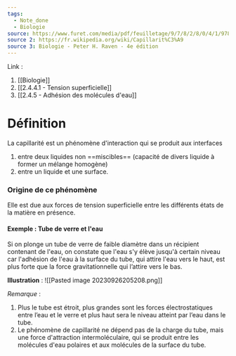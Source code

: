 ```yaml
---
tags:
  - Note_done
  - Biologie
source: https://www.furet.com/media/pdf/feuilletage/9/7/8/2/8/0/4/1/9782804184582.pdf
source 2: https://fr.wikipedia.org/wiki/Capillarit%C3%A9
source 3: Biologie - Peter H. Raven - 4e édition
---
```


Link : 
1. [[Biologie]] 
2. [[2.4.4.1 - Tension superficielle]]
3. [[2.4.5 - Adhésion des molécules d'eau]]

# Définition
La capillarité est un phénomène d'interaction qui se produit aux interfaces 
1. entre deux liquides non ==miscibles== (capacité de divers liquide à former un mélange homogène) 
2. entre un liquide et une surface. 

### Origine de ce phénomène
Elle est due aux forces de tension superficielle entre les différents états de la matière en présence. 

#### Exemple : Tube de verre et l'eau
Si on plonge un tube de verre de faible diamètre dans un récipient contenant de l'eau, on constate que l'eau s'y élève jusqu'à certain niveau car l'adhésion de l'eau à la surface du tube, qui attire l'eau vers le haut, est plus forte que la force gravitationnelle qui l’attire vers le bas. 

**Illustration** :
![[Pasted image 20230926205208.png]]

_Remarque_ :
1. Plus le tube est étroit, plus grandes sont les forces électrostatiques entre l’eau et le verre et plus haut sera le niveau atteint par l’eau dans le tube.
2. Le phénomène de capillarité ne dépend pas de la charge du tube, mais une force d'attraction intermoléculaire, qui se produit entre les molécules d'eau polaires et aux molécules de la surface du tube.